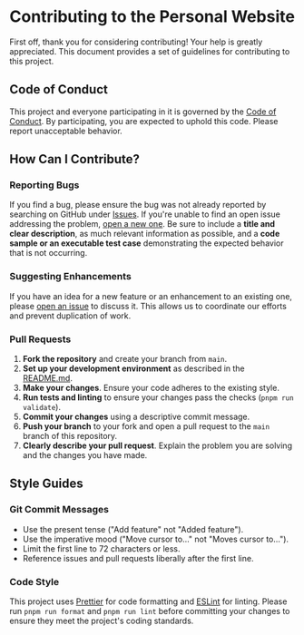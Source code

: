 # Contributing to the Personal Website

First off, thank you for considering contributing! Your help is greatly appreciated. This document provides a set of guidelines for contributing to this project.

## Code of Conduct

This project and everyone participating in it is governed by the [Code of Conduct](CODE_OF_CONDUCT.md). By participating, you are expected to uphold this code. Please report unacceptable behavior.

## How Can I Contribute?

### Reporting Bugs

If you find a bug, please ensure the bug was not already reported by searching on GitHub under [Issues](https://github.com/fysp11/fysp11.github.io/issues). If you're unable to find an open issue addressing the problem, [open a new one](https://github.com/fysp11/fysp11.github.io/issues/new). Be sure to include a **title and clear description**, as much relevant information as possible, and a **code sample or an executable test case** demonstrating the expected behavior that is not occurring.

### Suggesting Enhancements

If you have an idea for a new feature or an enhancement to an existing one, please [open an issue](https://github.com/fysp11/fysp11.github.io/issues/new) to discuss it. This allows us to coordinate our efforts and prevent duplication of work.

### Pull Requests

1.  **Fork the repository** and create your branch from `main`.
2.  **Set up your development environment** as described in the [README.md](README.md).
3.  **Make your changes**. Ensure your code adheres to the existing style.
4.  **Run tests and linting** to ensure your changes pass the checks (`pnpm run validate`).
5.  **Commit your changes** using a descriptive commit message.
6.  **Push your branch** to your fork and open a pull request to the `main` branch of this repository.
7.  **Clearly describe your pull request**. Explain the problem you are solving and the changes you have made.

## Style Guides

### Git Commit Messages

- Use the present tense ("Add feature" not "Added feature").
- Use the imperative mood ("Move cursor to..." not "Moves cursor to...").
- Limit the first line to 72 characters or less.
- Reference issues and pull requests liberally after the first line.

### Code Style

This project uses [Prettier](https://prettier.io/) for code formatting and [ESLint](https://eslint.org/) for linting. Please run `pnpm run format` and `pnpm run lint` before committing your changes to ensure they meet the project's coding standards.
